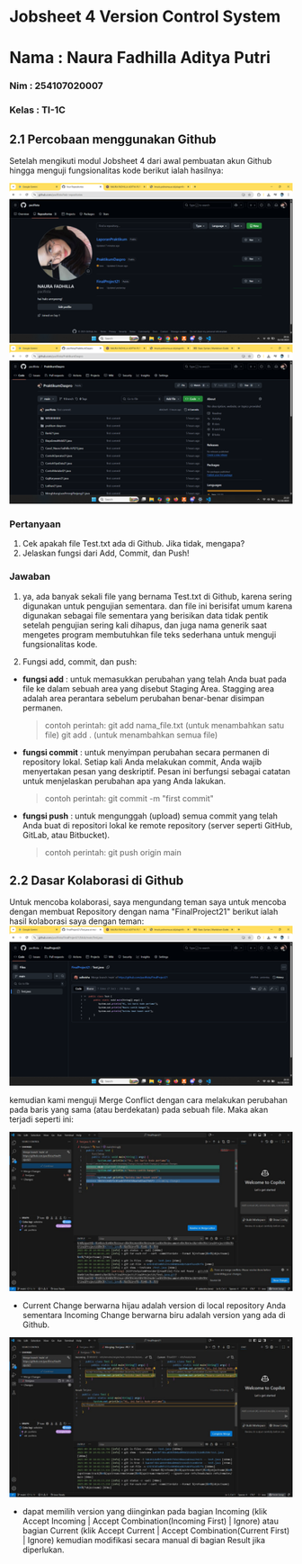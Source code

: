 # Jobsheet 4 Version Control System
 <h1> Nama   : Naura Fadhilla Aditya Putri </h1>
 <h3> Nim    : 254107020007 </h3>
 <h3> Kelas  : TI-1C </h3>

 ## 2.1 Percobaan menggunakan Github
 Setelah mengikuti modul Jobsheet 4 dari awal pembuatan akun Github hingga menguji fungsionalitas kode berikut ialah hasilnya:

![Akun Github](Akun_Github.png)
![Repository](repository.png)

### Pertanyaan
1. Cek apakah file Test.txt ada di Github. Jika tidak, mengapa?
2. Jelaskan fungsi dari Add, Commit, dan Push!

### Jawaban
1. ya, ada banyak sekali file yang bernama Test.txt di Github, karena sering digunakan untuk pengujian sementara. dan file ini berisifat umum karena digunakan sebagai file sementara yang berisikan data tidak pentik setelah pengujian sering kali dihapus, dan juga nama generik saat mengetes program membutuhkan file teks sederhana untuk menguji fungsionalitas kode.

2. Fungsi add, commit, dan push:
- **fungsi add** : untuk memasukkan perubahan yang telah Anda buat pada file  ke dalam sebuah area yang disebut Staging Area. Stagging area adalah  area perantara sebelum perubahan benar-benar disimpan permanen.
    > contoh perintah:
    > git add nama_file.txt (untuk menambahkan satu file)
    > git add .  (untuk menambahkan semua file)

- **fungsi commit** : untuk menyimpan perubahan secara permanen di repository lokal. Setiap kali Anda melakukan commit, Anda wajib menyertakan pesan yang deskriptif. Pesan ini berfungsi sebagai catatan untuk menjelaskan perubahan apa yang Anda lakukan.
    > contoh perintah:
    > git commit -m "first commit"

- **fungsi push** : untuk mengunggah (upload) semua commit yang telah Anda buat di repositori lokal ke remote repository (server seperti GitHub, GitLab, atau Bitbucket).
    > contoh perintah:
    > git push origin main

## 2.2 Dasar Kolaborasi di Github
Untuk mencoba kolaborasi, saya mengundang teman saya untuk mencoba dengan membuat Repository dengan nama "FinalProject21"
berikut ialah hasil kolaborasi saya dengan teman:
![Kolaborasi](kolaborasi.png)

kemudian kami menguji Merge Conflict dengan cara melakukan perubahan pada baris yang sama (atau berdekatan) pada sebuah file. 
Maka akan terjadi seperti ini:

![Merge Conflict1](Merge_Conflict1.jpeg)
- Current Change berwarna hijau adalah
version di local repository Anda sementara Incoming Change berwarna biru adalah
version yang ada di Github.

![Merge Conflict2](Merge_Conflict2.jpeg)
- dapat memilih version yang diinginkan pada bagian Incoming (klik Accept
Incoming | Accept Combination(Incoming First) | Ignore) atau bagian Current (klik
Accept Current | Accept Combination(Current First) | Ignore) kemudian modifikasi secara
manual di bagian Result jika diperlukan.
